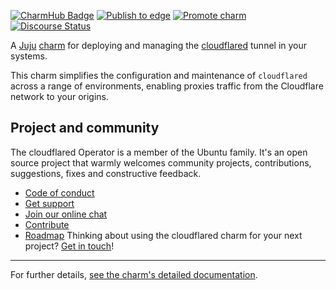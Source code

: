 [![CharmHub Badge](https://charmhub.io/cloudflared/badge.svg)](https://charmhub.io/cloudflared)
[![Publish to edge](https://github.com/canonical/cloudflared-operator/actions/workflows/publish_charm.yaml/badge.svg)](https://github.com/canonical/cloudflared-operator/actions/workflows/publish_charm.yaml)
[![Promote charm](https://github.com/canonical/cloudflared-operator/actions/workflows/promote_charm.yaml/badge.svg)](https://github.com/canonical/cloudflared-operator/actions/workflows/promote_charm.yaml)
[![Discourse Status](https://img.shields.io/discourse/status?server=https%3A%2F%2Fdiscourse.charmhub.io&style=flat&label=CharmHub%20Discourse)](https://discourse.charmhub.io)

A [Juju](https://juju.is/) [charm](https://documentation.ubuntu.com/juju/3.6/reference/charm/) 
for deploying and managing the [cloudflared](https://developers.cloudflare.com/cloudflare-one/connections/connect-networks/) tunnel
in your systems.

This charm simplifies the configuration and maintenance of `cloudflared` across a 
range of environments, enabling proxies traffic from the Cloudflare network to your origins.

## Project and community

The cloudflared Operator is a member of the Ubuntu family. It's an
open source project that warmly welcomes community projects, contributions,
suggestions, fixes and constructive feedback.
* [Code of conduct](https://ubuntu.com/community/code-of-conduct)
* [Get support](https://discourse.charmhub.io/)
* [Join our online chat](https://matrix.to/#/#charmhub-charmdev:ubuntu.com)
* [Contribute](https://charmhub.io/cloudflared/docs/contributing)
* [Roadmap](https://charmhub.io/cloudflared/docs/roadmap)
Thinking about using the cloudflared charm for your next project? [Get in touch](https://matrix.to/#/#charmhub-charmdev:ubuntu.com)!

---

For further details,
[see the charm's detailed documentation](https://charmhub.io/cloudflared/docs).
